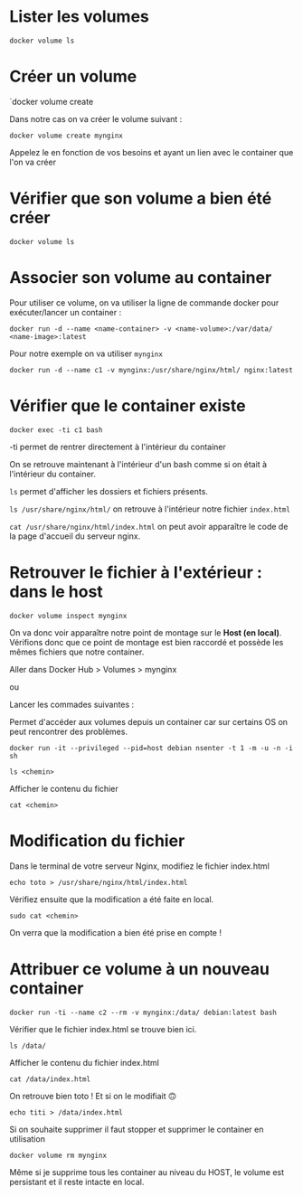 # Lister les volumes 

`docker volume ls`

# Créer un volume

`docker volume create <name-volume>

Dans notre cas on va créer le volume suivant :

`docker volume create mynginx`

Appelez le en fonction de vos besoins et ayant un lien avec le container que l'on va créer

# Vérifier que son volume a bien été créer 

`docker volume ls`

# Associer son volume au container 

Pour utiliser ce volume, on va utiliser la ligne de commande docker pour exécuter/lancer un container : 

`docker run -d --name <name-container> -v <name-volume>:/var/data/ <name-image>:latest`

Pour notre exemple on va utiliser `mynginx`

`docker run -d --name c1 -v mynginx:/usr/share/nginx/html/ nginx:latest`

# Vérifier que le container existe 

`docker exec -ti c1 bash`

-ti permet de rentrer directement à l'intérieur du container

On se retrouve maintenant à l'intérieur d'un bash comme si on était à l'intérieur du container.

`ls` permet d'afficher les dossiers et fichiers présents.

`ls /usr/share/nginx/html/` on retrouve à l'intérieur notre fichier `index.html`

`cat /usr/share/nginx/html/index.html` on peut avoir apparaître le code de la page d'accueil du serveur nginx. 

# Retrouver le fichier à l'extérieur : dans le host

`docker volume inspect mynginx`

On va donc voir apparaître notre point de montage sur le **Host (en local)**. Vérifions donc que ce point de montage est bien raccordé et possède les mêmes fichiers que notre container.

Aller dans Docker Hub > Volumes > mynginx 

ou 

Lancer les commades suivantes : 

Permet d'accéder aux volumes depuis un container car sur certains OS on peut rencontrer des problèmes.

`docker run -it --privileged --pid=host debian nsenter -t 1 -m -u -n -i sh`

`ls <chemin>`

Afficher le contenu du fichier 

`cat <chemin>`

# Modification du fichier 

Dans le terminal de votre serveur Nginx, modifiez le fichier index.html 

`echo toto > /usr/share/nginx/html/index.html`

Vérifiez ensuite que la modification a été faite en local.

`sudo cat <chemin>`

On verra que la modification a bien été prise en compte ! 

# Attribuer ce volume à un nouveau container

`docker run -ti --name c2 --rm -v mynginx:/data/ debian:latest bash`

Vérifier que le fichier index.html se trouve bien ici. 

`ls /data/`

Afficher le contenu du fichier index.html

`cat /data/index.html`

On retrouve bien toto ! Et si on le modifiait 🙃

`echo titi > /data/index.html`

Si on souhaite supprimer il faut stopper et supprimer le container en utilisation 

`docker volume rm mynginx`

Même si je supprime tous les container au niveau du HOST, le volume est persistant et il reste intacte en local. 
